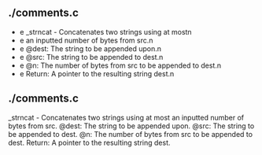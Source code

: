## ./comments.c
- e _strncat - Concatenates two strings using at mostn
- e an inputted number of bytes from src.n
- e @dest: The string to be appended upon.n
- e @src: The string to be appended to dest.n
- e @n: The number of bytes from src to be appended to dest.n
- e Return: A pointer to the resulting string dest.n
## ./comments.c
_strncat - Concatenates two strings using at most
an inputted number of bytes from src.
@dest: The string to be appended upon.
@src: The string to be appended to dest.
@n: The number of bytes from src to be appended to dest.
Return: A pointer to the resulting string dest.
